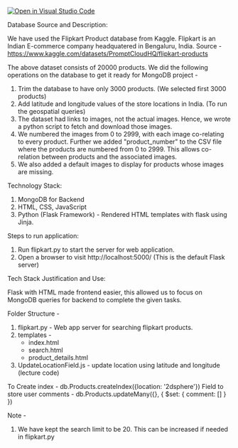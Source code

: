 [![Open in Visual Studio Code](https://classroom.github.com/assets/open-in-vscode-718a45dd9cf7e7f842a935f5ebbe5719a5e09af4491e668f4dbf3b35d5cca122.svg)](https://classroom.github.com/online_ide?assignment_repo_id=11318438&assignment_repo_type=AssignmentRepo)

Database Source and Description:

We have used the Flipkart Product database from Kaggle. Flipkart is an Indian E-commerce company headquatered in Bengaluru, India.
Source - https://www.kaggle.com/datasets/PromptCloudHQ/flipkart-products

The above dataset consists of 20000 products. We did the following operations on the database to get it ready for MongoDB project - 
1. Trim the database to have only 3000 products. (We selected first 3000 products)
2. Add latitude and longitude values of the store locations in India. (To run the geospatial queries)
3. The dataset had links to images, not the actual images. Hence, we wrote a python script to fetch and download those images. 
4. We numbered the images from 0 to 2999, with each image co-relating to every product. Further we added "product_number" to the CSV file where
   the products are numbered from 0 to 2999. This allows co-relation between products and the associated images.
5. We also added a default images to display for products whose images are missing.


Technology Stack:

1. MongoDB for Backend
2. HTML, CSS, JavaScript
3. Python (Flask Framework) - Rendered HTML templates with flask using Jinja.

Steps to run application:

1. Run flipkart.py to start the server for web application.
2. Open a browser to visit http://localhost:5000/ (This is the default Flask server)

Tech Stack Justification and Use:

Flask with HTML made frontend easier, this allowed us to focus on MongoDB queries for backend to complete the given tasks.

Folder Structure - 

1. flipkart.py - Web app server for searching flipkart products.
2. templates -
   - index.html
   - search.html
   - product_details.html
3. UpdateLocationField.js - update location using latitude and longitude (lecture code)

To Create index - db.Products.createIndex({location: '2dsphere'})
Field to store user comments - db.Products.updateMany({}, { $set: { comment: [] } }) 

Note  - 

1. We have kept the search limit to be 20. This can be increased if needed in flipkart.py
